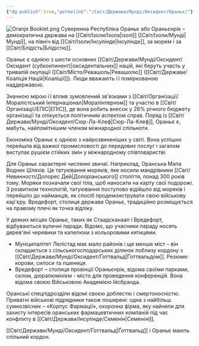 ```yaml
---
{"dg-publish":true,"permalink":"/Світ/Держави/Мунді/Оксидент/Ораньє/"}
---
```


![Oranje Booklet.png](/img/user/imgs/Oranje%20Booklet.png)
Суверенна Республіка Ораньє або Ораньєнрік – демократична держава на [[Світ/Ізоли/Ізола\|ізолі]] [[Світ/Ізоли/Мунді\|Мунді]], на північ від [[Світ/Ізоли/Інсулінде\|Інсулінде]], за морем і за [[Світ/Блідість\|Блідістю]].

Ораньє є однією з шести основних [[Світ/Держави/Мунді/Оксидент/Оксидент (субконтинент)\|оксидентальних]] націй, які беруть участь у тривалій окупації [[Світ/Місто/Ревашоль\|Ревашолю]] ([[Світ/Держави/Коаліція Націй\|Коаліції]]). Люди вважають її поміркованою наддержавою.

Значною мірою її вплив зумовлений зв'язками з [[Світ/Організації/Моралістський Інтернаціонал\|Моралінтерном]] та участю в [[Світ/Організації/ЕПІС\|ЕПІС]], де вона робить внесок у 28% річного бюджету організації та опікується політичним аспектом справ. Поряд із [[Світ/Держави/Мунді/Оксидент/Сюр-Ла-Клеф\|Сюр-Ла-Клеф]], Ораньє є, мабуть, найпомітнішим членом міжнародної спільноти.

Економіка Ораньє є однією з найрозвиненіших у світі. Вона успішно перейшла від важкої промисловості до передових послуг і загалом виступає рушієм стійких змін у міжнародному співтоваристві.

Для Ораньє характерні численні звичаї. Наприклад, Оранська Мапа Водних Шляхів. Це татуювання моряків, яке носили мандрівники [[Світ/Невинності/Долорес Дей\|Долоріанського]] століття, понад 300 років тому. Моряки позначали свої тіла, щоб наносити на карту свої подорожі. З розвитком технологій, татуювання поступово відійшло від моряків і перейшло до найманців, як спосіб продемонструвати свою військову кар'єру. Вредефорт, столиця держави Ораньє, традиційно розміщується на правому плечі як точка відліку.

У деяких місцях Ораньє, таких як Стаадсканаал і Вредефорт, відбуваються вуличні паради. Відомо, що учасники параду носять дерев'яні черевики та капелюхи з кольоровими китицями.

- Муніципалітет Лелістад має мало районів і ще менше міст – він складається з сільськогосподарських ділянок поблизу кордону з [[Світ/Держави/Мунді/Оксидент/Ґоттвальд\|Ґоттвальдом]]. Резюме: корови, силоси та пшениця.
- Вредефорт – столиця провінції Ораньєнрік, відома своїми парками, склом, дюралюмінієм - місто для проведення конференцій. Вона відома своєю Військовою Академією Ійсбранда.

Оранські спецпідрозділи відомі своєю доблестю і смертоносністю. Приватні військові підрядники також поширені: одна з найбільш сумнозвісних – «Корпус Фармації», охоронна фірма, яку найняли для захисту інтересів оранських фармацевтичних компаній під час конфлікту в [[Світ/Держави/Інсулінде/Семенін\|Семеніні]].

[[Світ/Держави/Мунді/Оксидент/Ґоттвальд\|Ґоттвальд]] і Ораньє мають спільний кордон.